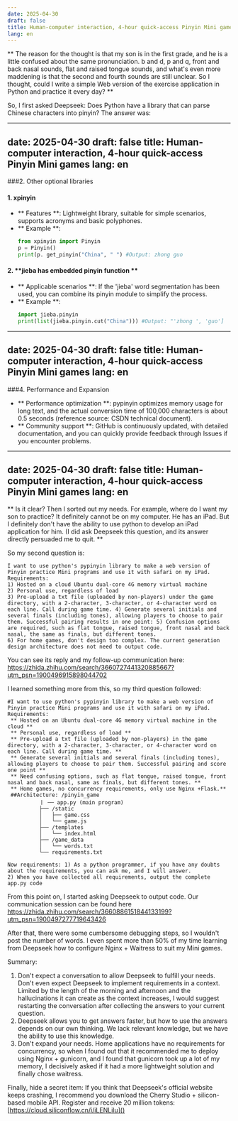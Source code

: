 ```yaml
---
date: 2025-04-30
draft: false
title: Human-computer interaction, 4-hour quick-access Pinyin Mini games
lang: en
---
```



** The reason for the thought is that my son is in the first grade, and he is a little confused about the same pronunciation. b and d, p and q, front and back nasal sounds, flat and raised tongue sounds, and what's even more maddening is that the second and fourth sounds are still unclear. So I thought, could I write a simple Web version of the exercise application in Python and practice it every day? **

So, I first asked Deepseek: Does Python have a library that can parse Chinese characters into pinyin? The answer was:

---
date: 2025-04-30
draft: false
title: Human-computer interaction, 4-hour quick-access Pinyin Mini games
lang: en
---

###2. Other optional libraries
#### 1. **xpinyin**
- ** Features **: Lightweight library, suitable for simple scenarios, supports acronyms and basic polyphones.
- ** Example **:
  ```python
  from xpinyin import Pinyin
  p = Pinyin()
  print(p. get_pinyin("China", " ") #Output: zhong guo
  ```

#### 2. **jieba has embedded pinyin function **
- ** Applicable scenarios **: If the 'jieba' word segmentation has been used, you can combine its pinyin module to simplify the process.
- ** Example **:
  ```python
  import jieba.pinyin
  print(list(jieba.pinyin.cut("China"))) #Output: "'zhong ', 'guo']
  ```

---
date: 2025-04-30
draft: false
title: Human-computer interaction, 4-hour quick-access Pinyin Mini games
lang: en
---

###4. Performance and Expansion
- ** Performance optimization **: pypinyin optimizes memory usage for long text, and the actual conversion time of 100,000 characters is about 0.5 seconds (reference source: CSDN technical document).
- ** Community support **: GitHub is continuously updated, with detailed documentation, and you can quickly provide feedback through Issues if you encounter problems.

---
date: 2025-04-30
draft: false
title: Human-computer interaction, 4-hour quick-access Pinyin Mini games
lang: en
---

** Is it clear? Then I sorted out my needs. For example, where do I want my son to practice? It definitely cannot be on my computer. He has an iPad. But I definitely don't have the ability to use python to develop an iPad application for him. (I did ask Deepseek this question, and its answer directly persuaded me to quit. **

So my second question is:
```
I want to use python's pypinyin library to make a web version of Pinyin practice Mini programs and use it with safari on my iPad. Requirements:
1) Hosted on a cloud Ubuntu dual-core 4G memory virtual machine 
2) Personal use, regardless of load
3) Pre-upload a txt file (uploaded by non-players) under the game directory, with a 2-character, 3-character, or 4-character word on each line. Call during game time. 4) Generate several initials and several finals (including tones), allowing players to choose to pair them. Successful pairing results in one point: 5) Confusion options are required, such as flat tongue, raised tongue, front nasal and back nasal, the same as finals, but different tones.
6) For home games, don't design too complex. The current generation design architecture does not need to output code.
```

You can see its reply and my follow-up communication here: [https://zhida.zhihu.com/search/3660727441320885667? utm_psn=1900496915898044702]()

I learned something more from this, so my third question followed:

```
#I want to use python's pypinyin library to make a web version of Pinyin practice Mini programs and use it with safari on my iPad. Requirements:
 ** Hosted on an Ubuntu dual-core 4G memory virtual machine in the cloud **
 ** Personal use, regardless of load **
 ** Pre-upload a txt file (uploaded by non-players) in the game directory, with a 2-character, 3-character, or 4-character word on each line. Call during game time. **
 ** Generate several initials and several finals (including tones), allowing players to choose to pair them. Successful pairing and score one point **
 ** Need confusing options, such as flat tongue, raised tongue, front nasal and back nasal, same as finals, but different tones. **
 ** Home games, no concurrency requirements, only use Nginx +Flask.** 
 ##Architecture: /pinyin_game
          丨 ── app.py (main program)
          ├── /static
          │   ├── game.css
          │   └── game.js
          ├── /templates
          │   └── index.html
          ├── /game_data
          │   └── words.txt
          └── requirements.txt

Now requirements: 1) As a python programmer, if you have any doubts about the requirements, you can ask me, and I will answer.
2) When you have collected all requirements, output the complete app.py code
```

From this point on, I started asking Deepseek to output code. Our communication session can be found here [https://zhida.zhihu.com/search/3660886151844133199? utm_psn=1900497277719643426]()

After that, there were some cumbersome debugging steps, so I wouldn't post the number of words. I even spent more than 50% of my time learning from Deepseek how to configure Nginx + Waitress to suit my Mini games.

Summary:
1. Don't expect a conversation to allow Deepseek to fulfill your needs. Don't even expect Deepseek to implement requirements in a context. Limited by the length of the morning and afternoon and the hallucinations it can create as the context increases, I would suggest restarting the conversation after collecting the answers to your current question.
2. Deepseek allows you to get answers faster, but how to use the answers depends on our own thinking. We lack relevant knowledge, but we have the ability to use this knowledge.
3. Don't expand your needs. Home applications have no requirements for concurrency, so when I found out that it recommended me to deploy using Nginx + gunicorn, and I found that gunicorn took up a lot of my memory, I decisively asked if it had a more lightweight solution and finally chose waitress.

Finally, hide a secret item: If you think that Deepseek's official website keeps crashing, I recommend you download the Cherry Studio + silicon-based mobile API. Register and receive 20 million tokens: [https://cloud.siliconflow.cn/i/iLENLilu]()


